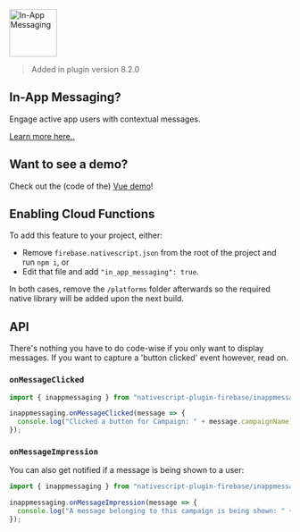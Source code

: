 <img src="https://raw.githubusercontent.com/EddyVerbruggen/nativescript-plugin-firebase/master/docs/images/features/inappmessaging.png" height="85px" alt="In-App Messaging"/>

> Added in plugin version 8.2.0

## In-App Messaging?
Engage active app users with contextual messages.

[Learn more here..](https://firebase.google.com/docs/in-app-messaging/)

## Want to see a demo?
Check out the (code of the) [Vue demo](demo-vue)!

## Enabling Cloud Functions
To add this feature to your project, either:

* Remove `firebase.nativescript.json` from the root of the project and run `npm i`, or
* Edit that file and add `"in_app_messaging": true`.

In both cases, remove the `/platforms` folder afterwards so the required native library will be added upon the next build. 

## API
There's nothing you have to do code-wise if you only want to display messages.
If you want to capture a 'button clicked' event however, read on.

### `onMessageClicked`

```typescript
import { inappmessaging } from "nativescript-plugin-firebase/inappmessaging";

inappmessaging.onMessageClicked(message => {
  console.log("Clicked a button for Campaign: " + message.campaignName);
});
```

### `onMessageImpression`
You can also get notified if a message is being shown to a user:

```typescript
import { inappmessaging } from "nativescript-plugin-firebase/inappmessaging";

inappmessaging.onMessageImpression(message => {
  console.log("A message belonging to this campaign is being shown: " + message.campaignName);
});
```
